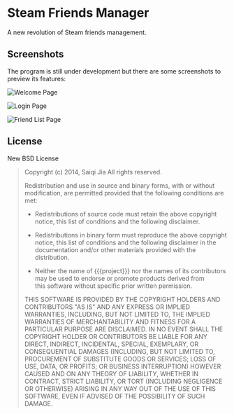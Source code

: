 # Steam Friends Manager

A new revolution of Steam friends management.

## Screenshots

The program is still under development but there are some screenshots to preview its features:

![Welcome Page][1]

![Login Page][2]

![Friend List Page][3]

## License

New BSD License

> Copyright (c) 2014, Saiqi Jia All rights reserved.
> 
> Redistribution and use in source and binary forms, with or without
> modification, are permitted provided that the following conditions are
> met:
> 
> * Redistributions of source code must retain the above copyright notice, this   list of conditions and the following disclaimer.
> 
> * Redistributions in binary form must reproduce the above copyright notice,   this list of conditions and the following disclaimer in the
> documentation   and/or other materials provided with the distribution.
> 
> * Neither the name of {{{project}}} nor the names of its   contributors may be used to endorse or promote products derived from  
> this software without specific prior written permission.
> 
> THIS SOFTWARE IS PROVIDED BY THE COPYRIGHT HOLDERS AND CONTRIBUTORS
> "AS IS" AND ANY EXPRESS OR IMPLIED WARRANTIES, INCLUDING, BUT NOT
> LIMITED TO, THE IMPLIED WARRANTIES OF MERCHANTABILITY AND FITNESS FOR
> A PARTICULAR PURPOSE ARE DISCLAIMED. IN NO EVENT SHALL THE COPYRIGHT
> HOLDER OR CONTRIBUTORS BE LIABLE FOR ANY DIRECT, INDIRECT, INCIDENTAL,
> SPECIAL, EXEMPLARY, OR CONSEQUENTIAL DAMAGES (INCLUDING, BUT NOT
> LIMITED TO, PROCUREMENT OF SUBSTITUTE GOODS OR SERVICES; LOSS OF USE,
> DATA, OR PROFITS; OR BUSINESS INTERRUPTION) HOWEVER CAUSED AND ON ANY
> THEORY OF LIABILITY, WHETHER IN CONTRACT, STRICT LIABILITY, OR TORT
> (INCLUDING NEGLIGENCE OR OTHERWISE) ARISING IN ANY WAY OUT OF THE USE
> OF THIS SOFTWARE, EVEN IF ADVISED OF THE POSSIBILITY OF SUCH DAMAGE.

  [1]: http://i.imgur.com/Spx75JT.png
  [2]: http://i.imgur.com/EAKKz7T.png
  [3]: http://i.imgur.com/2aMbYkY.png
